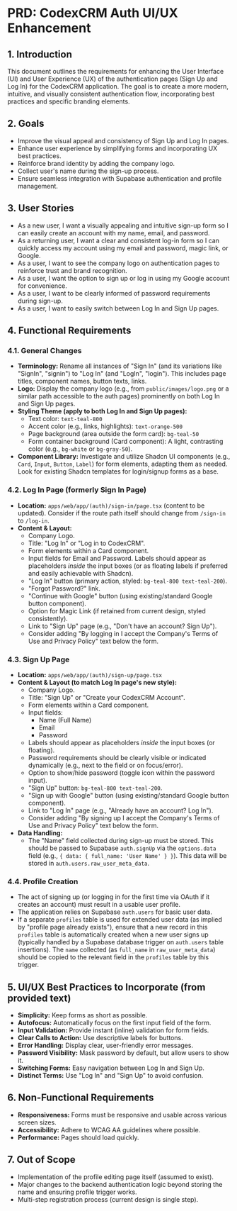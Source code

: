 # PRD: CodexCRM Auth UI/UX Enhancement

## 1. Introduction
This document outlines the requirements for enhancing the User Interface (UI) and User Experience (UX) of the authentication pages (Sign Up and Log In) for the CodexCRM application. The goal is to create a more modern, intuitive, and visually consistent authentication flow, incorporating best practices and specific branding elements.

## 2. Goals
-   Improve the visual appeal and consistency of Sign Up and Log In pages.
-   Enhance user experience by simplifying forms and incorporating UX best practices.
-   Reinforce brand identity by adding the company logo.
-   Collect user's name during the sign-up process.
-   Ensure seamless integration with Supabase authentication and profile management.

## 3. User Stories
-   As a new user, I want a visually appealing and intuitive sign-up form so I can easily create an account with my name, email, and password.
-   As a returning user, I want a clear and consistent log-in form so I can quickly access my account using my email and password, magic link, or Google.
-   As a user, I want to see the company logo on authentication pages to reinforce trust and brand recognition.
-   As a user, I want the option to sign up or log in using my Google account for convenience.
-   As a user, I want to be clearly informed of password requirements during sign-up.
-   As a user, I want to easily switch between Log In and Sign Up pages.

## 4. Functional Requirements

### 4.1. General Changes
-   **Terminology:** Rename all instances of "Sign In" (and its variations like "SignIn", "signin") to "Log In" (and "LogIn", "login"). This includes page titles, component names, button texts, links.
-   **Logo:** Display the company logo (e.g., from `public/images/logo.png` or a similar path accessible to the auth pages) prominently on both Log In and Sign Up pages.
-   **Styling Theme (apply to both Log In and Sign Up pages):**
    -   Text color: `text-teal-800`
    -   Accent color (e.g., links, highlights): `text-orange-500`
    -   Page background (area outside the form card): `bg-teal-50`
    -   Form container background (Card component): A light, contrasting color (e.g., `bg-white` or `bg-gray-50`).
-   **Component Library:** Investigate and utilize Shadcn UI components (e.g., `Card`, `Input`, `Button`, `Label`) for form elements, adapting them as needed. Look for existing Shadcn templates for login/signup forms as a base.

### 4.2. Log In Page (formerly Sign In Page)
-   **Location:** `apps/web/app/(auth)/sign-in/page.tsx` (content to be updated). Consider if the route path itself should change from `/sign-in` to `/log-in`.
-   **Content & Layout:**
    -   Company Logo.
    -   Title: "Log In" or "Log in to CodexCRM".
    -   Form elements within a Card component.
    -   Input fields for Email and Password. Labels should appear as placeholders *inside* the input boxes (or as floating labels if preferred and easily achievable with Shadcn).
    -   "Log In" button (primary action, styled: `bg-teal-800 text-teal-200`).
    -   "Forgot Password?" link.
    -   "Continue with Google" button (using existing/standard Google button component).
    -   Option for Magic Link (if retained from current design, styled consistently).
    -   Link to "Sign Up" page (e.g., "Don't have an account? Sign Up").
    -   Consider adding "By logging in I accept the Company's Terms of Use and Privacy Policy" text below the form.

### 4.3. Sign Up Page
-   **Location:** `apps/web/app/(auth)/sign-up/page.tsx`
-   **Content & Layout (to match Log In page's new style):**
    -   Company Logo.
    -   Title: "Sign Up" or "Create your CodexCRM Account".
    -   Form elements within a Card component.
    -   Input fields:
        -   Name (Full Name)
        -   Email
        -   Password
    -   Labels should appear as placeholders *inside* the input boxes (or floating).
    -   Password requirements should be clearly visible or indicated dynamically (e.g., next to the field or on focus/error).
    -   Option to show/hide password (toggle icon within the password input).
    -   "Sign Up" button: `bg-teal-800 text-teal-200`.
    -   "Sign up with Google" button (using existing/standard Google button component).
    -   Link to "Log In" page (e.g., "Already have an account? Log In").
    -   Consider adding "By signing up I accept the Company's Terms of Use and Privacy Policy" text below the form.
-   **Data Handling:**
    -   The "Name" field collected during sign-up must be stored. This should be passed to Supabase `auth.signUp` via the `options.data` field (e.g., `{ data: { full_name: 'User Name' } }`). This data will be stored in `auth.users.raw_user_meta_data`.

### 4.4. Profile Creation
-   The act of signing up (or logging in for the first time via OAuth if it creates an account) must result in a usable user profile.
-   The application relies on Supabase `auth.users` for basic user data.
-   If a separate `profiles` table is used for extended user data (as implied by "profile page already exists"), ensure that a new record in this `profiles` table is automatically created when a new user signs up (typically handled by a Supabase database trigger on `auth.users` table insertions). The `name` collected (as `full_name` in `raw_user_meta_data`) should be copied to the relevant field in the `profiles` table by this trigger.

## 5. UI/UX Best Practices to Incorporate (from provided text)
-   **Simplicity:** Keep forms as short as possible.
-   **Autofocus:** Automatically focus on the first input field of the form.
-   **Input Validation:** Provide instant (inline) validation for form fields.
-   **Clear Calls to Action:** Use descriptive labels for buttons.
-   **Error Handling:** Display clear, user-friendly error messages.
-   **Password Visibility:** Mask password by default, but allow users to show it.
-   **Switching Forms:** Easy navigation between Log In and Sign Up.
-   **Distinct Terms:** Use "Log In" and "Sign Up" to avoid confusion.

## 6. Non-Functional Requirements
-   **Responsiveness:** Forms must be responsive and usable across various screen sizes.
-   **Accessibility:** Adhere to WCAG AA guidelines where possible.
-   **Performance:** Pages should load quickly.

## 7. Out of Scope
-   Implementation of the profile editing page itself (assumed to exist).
-   Major changes to the backend authentication logic beyond storing the name and ensuring profile trigger works.
-   Multi-step registration process (current design is single step).
